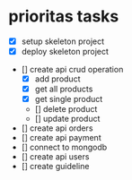 # prioritas tasks

- [x] setup skeleton project
- [x] deploy skeleton project
- [] create api crud operation
  - [x] add product
  - [x] get all products
  - [x] get single product
  - [] delete product
  - [] update product
- [] create api orders
- [] create api payment
- [] connect to mongodb
- [] create api users
- [] create guideline